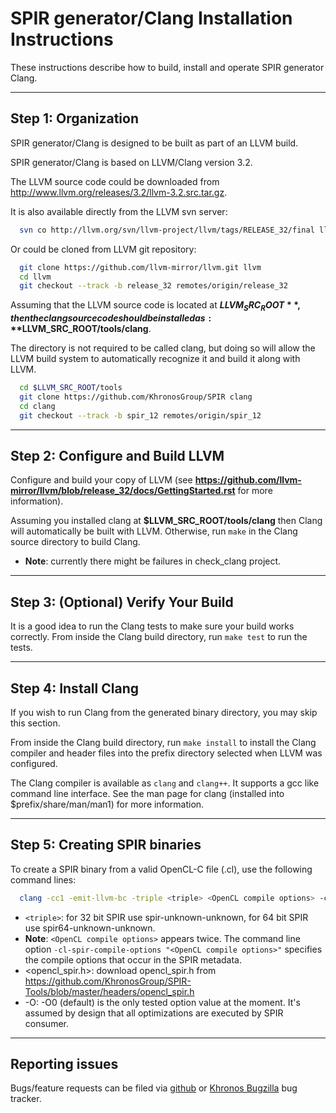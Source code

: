 SPIR generator/Clang Installation Instructions
==============================================

These instructions describe how to build, install and operate SPIR generator Clang.

-----------------------
Step 1: Organization
-----------------------

SPIR generator/Clang is designed to be built as part of an LLVM build.

SPIR generator/Clang is based on LLVM/Clang version 3.2.

The LLVM source code could be downloaded from <http://www.llvm.org/releases/3.2/llvm-3.2.src.tar.gz>.

It is also available directly from the LLVM svn server:

```bash
  svn co http://llvm.org/svn/llvm-project/llvm/tags/RELEASE_32/final llvm
```

Or could be cloned from LLVM git repository:

```bash
  git clone https://github.com/llvm-mirror/llvm.git llvm
  cd llvm
  git checkout --track -b release_32 remotes/origin/release_32
```

Assuming that the LLVM source code is located at **$LLVM_SRC_ROOT**, then the clang
source code should be installed as: **$LLVM_SRC_ROOT/tools/clang**.

The directory is not required to be called clang, but doing so will allow the
LLVM build system to automatically recognize it and build it along with LLVM.

```bash
  cd $LLVM_SRC_ROOT/tools
  git clone https://github.com/KhronosGroup/SPIR clang
  cd clang
  git checkout --track -b spir_12 remotes/origin/spir_12
```

--------------------------------
Step 2: Configure and Build LLVM
--------------------------------

Configure and build your copy of LLVM (see **https://github.com/llvm-mirror/llvm/blob/release_32/docs/GettingStarted.rst** for more information).

Assuming you installed clang at **$LLVM_SRC_ROOT/tools/clang** then Clang will
automatically be built with LLVM. Otherwise, run `make` in the Clang source
directory to build Clang.

* **Note**: currently there might be failures in check_clang project.

------------------------------------
Step 3: (Optional) Verify Your Build
------------------------------------

It is a good idea to run the Clang tests to make sure your build works
correctly. From inside the Clang build directory, run `make test` to run the
tests.

---------------------
Step 4: Install Clang
---------------------

If you wish to run Clang from the generated binary directory, you may skip this
section.

From inside the Clang build directory, run `make install` to install the Clang
compiler and header files into the prefix directory selected when LLVM was
configured.

The Clang compiler is available as `clang` and `clang++`. It supports a gcc
like command line interface. See the man page for clang (installed into
$prefix/share/man/man1) for more information.

------------------------------
Step 5: Creating SPIR binaries
------------------------------

To create a SPIR binary from a valid OpenCL-C file (.cl), use the following
command lines:

```bash
  clang -cc1 -emit-llvm-bc -triple <triple> <OpenCL compile options> -cl-spir-compile-options "<OpenCL compile options>" -include <opencl_spir.h> -o <output> <input>
```

* `<triple>`: for 32 bit SPIR use spir-unknown-unknown, for 64 bit SPIR use spir64-unknown-unknown.
* **Note**: `<OpenCL compile options>` appears twice. The command line option `-cl-spir-compile-options "<OpenCL compile options>"` specifies the compile options that occur in the SPIR metadata.
* <opencl_spir.h>: download opencl_spir.h from https://github.com/KhronosGroup/SPIR-Tools/blob/master/headers/opencl_spir.h
* -O: -O0 (default) is the only tested option value at the moment. It's assumed by design that all optimizations are executed by SPIR consumer.

----------------
Reporting issues
----------------

Bugs/feature requests can be filed via [github](https://github.com/KhronosGroup/SPIR/issues) or [Khronos Bugzilla](https://www.khronos.org/bugzilla/) bug tracker.
